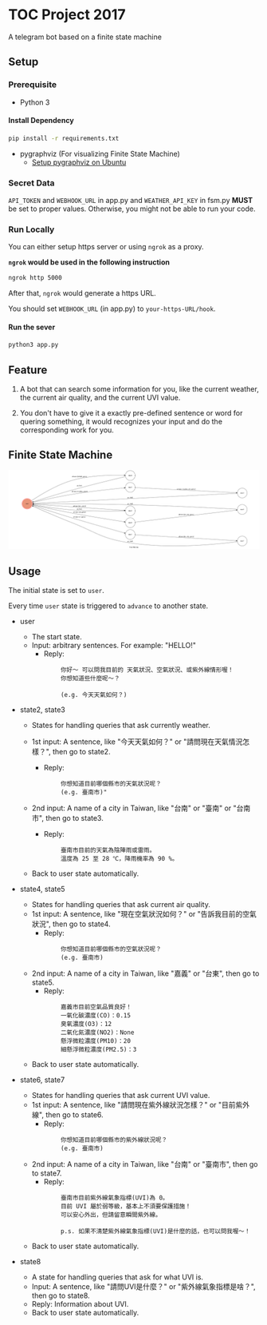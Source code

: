 # TOC Project 2017

A telegram bot based on a finite state machine

## Setup

### Prerequisite
* Python 3

#### Install Dependency
```sh
pip install -r requirements.txt
```

* pygraphviz (For visualizing Finite State Machine)
    * [Setup pygraphviz on Ubuntu](http://www.jianshu.com/p/a3da7ecc5303)

### Secret Data

`API_TOKEN` and `WEBHOOK_URL` in app.py and `WEATHER_API_KEY` in fsm.py **MUST** be set to proper values.
Otherwise, you might not be able to run your code.

### Run Locally
You can either setup https server or using `ngrok` as a proxy.

**`ngrok` would be used in the following instruction**

```sh
ngrok http 5000
```

After that, `ngrok` would generate a https URL.

You should set `WEBHOOK_URL` (in app.py) to `your-https-URL/hook`.

#### Run the sever

```sh
python3 app.py
```

## Feature
1. A bot that can search some information for you, like the current weather, the current air quality, and the current UVI value.

2. You don't have to give it a exactly pre-defined sentence or word for quering something, it would recognizes your input and do the corresponding work for you. 

## Finite State Machine
![fsm](./img/show-fsm.png)

## Usage
The initial state is set to `user`.

Every time `user` state is triggered to `advance` to another state.

* user
	* The start state.
	* Input: arbitrary sentences. For example: "HELLO!"
		* Reply:
        ``` 
				你好～ 可以問我目前的 天氣狀況、空氣狀況、或紫外線情形喔！
				你想知道些什麼呢～？
				
				(e.g. 今天天氣如何？)
        ```

* state2, state3
    * States for handling queries that ask currently weather.
    * 1st input: A sentence, like "今天天氣如何？" or "請問現在天氣情況怎樣？", then go to state2.
	    * Reply:
        ```
	            你想知道目前哪個縣市的天氣狀況呢？
	            (e.g. 臺南市)"
        ```

	* 2nd input: A name of a city in Taiwan, like "台南" or "臺南" or "台南市", then go to state3.
	    * Reply:
        ```
                臺南市目前的天氣為陰陣雨或雷雨。
                溫度為 25 至 28 ℃，降雨機率為 90 %。
        ```
    * Back to user state automatically.
    
* state4, state5
    * States for handling queries that ask current air quality.
    * 1st input: A sentence, like "現在空氣狀況如何？" or "告訴我目前的空氣狀況", then go to state4.
        * Reply:
        ```
                你想知道目前哪個縣市的空氣狀況呢？
                (e.g. 臺南市)
        ```
    * 2nd input: A name of a city in Taiwan, like "嘉義" or "台東", then go to state5.
        * Reply:
        ```
                嘉義市目前空氣品質良好！
                一氧化碳濃度(CO)：0.15
                臭氧濃度(O3)：12
                二氧化氮濃度(NO2)：None
                懸浮微粒濃度(PM10)：20
                細懸浮微粒濃度(PM2.5)：3
        ```
    * Back to user state automatically.
    
* state6, state7
    * States for handling queries that ask current UVI value.
    * 1st input: A sentence, like "請問現在紫外線狀況怎樣？" or "目前紫外線", then go to state6.
        * Reply:
        ```
                你想知道目前哪個縣市的紫外線狀況呢？
                (e.g. 臺南市)
        ```
    * 2nd input: A name of a city in Taiwan, like "台南" or "臺南市", then go to state7.
        * Reply:
        ```
                臺南市目前紫外線氣象指標(UVI)為 0。
                目前 UVI 屬於弱等級，基本上不須要保護措施！
                可以安心外出，但請留意瞬間紫外線。

                p.s. 如果不清楚紫外線氣象指標(UVI)是什麼的話，也可以問我喔～！
        ```
    * Back to user state automatically.
    
* state8
    * A state for handling queries that ask for what UVI is.
    * Input: A sentence, like "請問UVI是什麼？" or "紫外線氣象指標是啥？", then go to state8.
    * Reply: Information about UVI.
    * Back to user state automatically.
